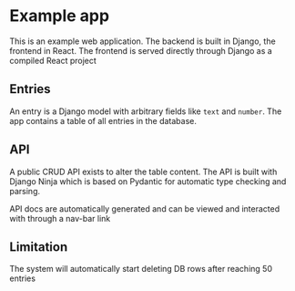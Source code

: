 # Example app

This is an example web application.
The backend is built in Django, the frontend in React.
The frontend is served directly through Django as a compiled React project


## Entries
An entry is a Django model with arbitrary fields like `text` and `number`. 
The app contains a table of all entries in the database.

## API
A public CRUD API exists to alter the table content.
The API is built with Django Ninja which is based on Pydantic for automatic type checking and parsing.

API docs are automatically generated and can be viewed and interacted with through a nav-bar link

## Limitation
The system will automatically start deleting DB rows after reaching 50 entries 
